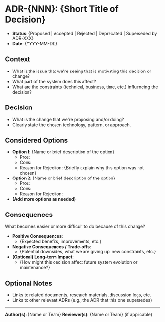 # ADR-{NNN}: {Short Title of Decision}

*   **Status**: {Proposed | Accepted | Rejected | Deprecated | Superseded by ADR-XXX}
*   **Date**: {YYYY-MM-DD}

## Context

*   What is the issue that we're seeing that is motivating this decision or change?
*   What part of the system does this affect?
*   What are the constraints (technical, business, time, etc.) influencing the decision?

## Decision

*   What is the change that we're proposing and/or doing?
*   Clearly state the chosen technology, pattern, or approach.

## Considered Options

*   **Option 1**: {Name or brief description of the option}
    *   Pros:
    *   Cons:
    *   Reason for Rejection: {Briefly explain why this option was not chosen}
*   **Option 2**: {Name or brief description of the option}
    *   Pros:
    *   Cons:
    *   Reason for Rejection:
*   **(Add more options as needed)**

## Consequences

What becomes easier or more difficult to do because of this change?

*   **Positive Consequences**:
    *   {Expected benefits, improvements, etc.}
*   **Negative Consequences / Trade-offs**:
    *   {Potential downsides, what we are giving up, new constraints, etc.}
*   **(Optional) Long-term Impact**:
    *   {How might this decision affect future system evolution or maintenance?}

## Optional Notes

*   Links to related documents, research materials, discussion logs, etc.
*   Links to other relevant ADRs (e.g., the ADR that this one supersedes)

---

**Author(s)**: {Name or Team}
**Reviewer(s)**: {Name or Team} (if applicable)
